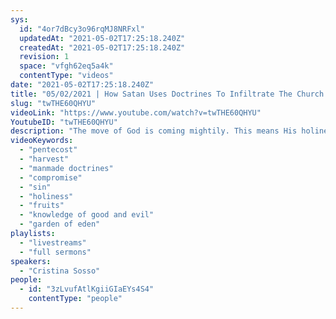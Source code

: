 ```yaml
---
sys:
  id: "4or7dBcy3o96rqMJ8NRFxl"
  updatedAt: "2021-05-02T17:25:18.240Z"
  createdAt: "2021-05-02T17:25:18.240Z"
  revision: 1
  space: "vfgh62eq5a4k"
  contentType: "videos"
date: "2021-05-02T17:25:18.240Z"
title: "05/02/2021 | How Satan Uses Doctrines To Infiltrate The Church (Pastor Cristina Sosso)"
slug: "twTHE60QHYU"
videoLink: "https://www.youtube.com/watch?v=twTHE60QHYU"
YoutubeID: "twTHE60QHYU"
description: "The move of God is coming mightily. This means His holiness will be made manifest and the wicked will be dealt with. That means even those within the Church will not be spared. You need to confront the sin in your own life and become holy and blameless like God. We cannot continue compromising in this season, because if you keep compromising how can God trust you to implement His ways of doing things when you have riches and influence? The move is here! Satan knows he's running out of time which is why He tries to infiltrate the Church and slow things down as much as He can. When it comes to our doctrines and traditions we have to allow the Holy Spirit to move freely or we will stifle God's move in our lives. This sermon was delivered by Pastor Cris Sosso at Freedom Fellowship Church International on April 02, 2021."
videoKeywords:
  - "pentecost"
  - "harvest"
  - "manmade doctrines"
  - "compromise"
  - "sin"
  - "holiness"
  - "fruits"
  - "knowledge of good and evil"
  - "garden of eden"
playlists:
  - "livestreams"
  - "full sermons"
speakers:
  - "Cristina Sosso"
people:
  - id: "3zLvufAtlKgiiGIaEYs4S4"
    contentType: "people"
---
```

